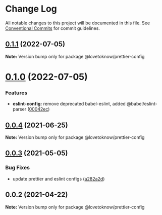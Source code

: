 # Change Log

All notable changes to this project will be documented in this file.
See [Conventional Commits](https://conventionalcommits.org) for commit guidelines.

## [0.1.1](https://github.com/LoveToKnow/lint/compare/@lovetoknow/prettier-config@0.1.0...@lovetoknow/prettier-config@0.1.1) (2022-07-05)

**Note:** Version bump only for package @lovetoknow/prettier-config





# [0.1.0](https://github.com/LoveToKnow/lint/compare/@lovetoknow/prettier-config@0.0.4...@lovetoknow/prettier-config@0.1.0) (2022-07-05)


### Features

* **eslint-config:** remove deprecated babel-eslint, added @babel/eslint-parser ([00042ec](https://github.com/LoveToKnow/lint/commit/00042ec9873018785f6c6ffe2bcde40ea05c84fd))





## [0.0.4](https://github.com/LoveToKnow/lint/compare/@lovetoknow/prettier-config@0.0.3...@lovetoknow/prettier-config@0.0.4) (2021-06-25)

**Note:** Version bump only for package @lovetoknow/prettier-config





## [0.0.3](https://github.com/LoveToKnow/lint/compare/@lovetoknow/prettier-config@0.0.2...@lovetoknow/prettier-config@0.0.3) (2021-05-05)


### Bug Fixes

* update prettier and eslint configs ([a282a2d](https://github.com/LoveToKnow/lint/commit/a282a2d99c5523d5b6ef50793b0b8de0246fec03))





## 0.0.2 (2021-04-22)

**Note:** Version bump only for package @lovetoknow/prettier-config
